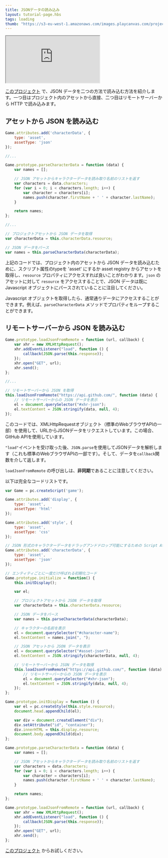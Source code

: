 ```yaml
---
title: JSONデータの読み込み
layout: tutorial-page.hbs
tags: loading
thumb: "https://s3-eu-west-1.amazonaws.com/images.playcanvas.com/projects/12/405827/G8YF23-image-75.jpg"
---
```


<iframe loading="lazy" src="https://playcanv.as/p/cHnXIXoN/" title="Loading JSON Data"></iframe>

[このプロジェクト][1] で、JSON データを二つの方法で読み込む方法を紹介します。一つ目はプロジェクト内のアセットから直接、二つ目はリモートサーバーから HTTP で読み込みます。

## アセットから JSON を読み込む

```javascript
Game.attributes.add('characterData', {
    type: 'asset',
    assetType: 'json'
});

//...

Game.prototype.parseCharacterData = function (data) {
    var names = [];

    // JSON アセットからキャラクターデータを読み取り名前のリストを返す
    var characters = data.characters;
    for (var i = 0; i < characters.length; i++) {
        var character = characters[i];
        names.push(character.firstName + ' ' + character.lastName);
    }

    return names;
};

//...

// プロジェクトアセットから JSON データを取得
var characterData = this.characterData.resource;

// JSON データをパース
var names = this.parseCharacterData(characterData);
```

上記のコードでは、プロジェクト内のアセットから JSON データを読み込むために、スクリプト属性のtypeを 'asset' にするか asset registry からアセットを取得し、`resource` プロパティにアクセスすれば良いことがわかります。`json` のアセットに対して `resource` をアクセスすることで、JSON データは既に Javascript オブジェクトにパースされていることに注目してください。

Javascript オブジェクトを取得したら、通常通りデータにアクセスすることができます。例えば、`parseCharacterData` メソッドでプロパティをループすることができます。

## リモートサーバーから JSON を読み込む

```javascript
Game.prototype.loadJsonFromRemote = function (url, callback) {
    var xhr = new XMLHttpRequest();
    xhr.addEventListener("load", function () {
        callback(JSON.parse(this.response));
    });
    xhr.open("GET", url);
    xhr.send();
};

//...

// リモートサーバーから JSON を取得
this.loadJsonFromRemote("https://api.github.com/", function (data) {
    // リモートサーバーからの JSON データを表示
    el = document.querySelector("#xhr-json");
    el.textContent = JSON.stringify(data, null, 4);
});
```

このコードでは、XMLHttpRequestオブジェクト（標準のWebブラウザAPIの一部）を使用して、URLからJSONデータをリクエストしています。この場合、GitHub APIを使用しています。

`"load"`イベントを受け取った後、`JSON.parse`を使用してJSONデータを解析します（これも標準のWebブラウザAPIの一部です）。そして、データを`callback`関数を介して返します。

`loadJsonFromRemote` の呼び出しは、**非同期**であることに注意してください。

以下は完全なコードリストです。

```javascript
var Game = pc.createScript('game');

Game.attributes.add('display', {
    type: 'asset',
    assetType: 'html'
});

Game.attributes.add('style', {
    type: 'asset',
    assetType: 'css'
});

// JSON 形式のキャラクターデータをドラッグアンドドロップ可能にするための Script Attribute を作成する
Game.attributes.add('characterData', {
    type: 'asset',
    assetType: 'json'
});

// エンティティごとに一度だけ呼ばれる初期化コード
Game.prototype.initialize = function() {
    this.initDisplay();

    var el;

    // プロジェクトアセットから JSON データを取得
    var characterData = this.characterData.resource;

    // JSON データをパース
    var names = this.parseCharacterData(characterData);

    // キャラクターの名前を表示
    el = document.querySelector("#character-name");
    el.textContent = names.join(", ");

    // JSON アセットから JSON データを表示
    el = document.querySelector("#asset-json");
    el.textContent = JSON.stringify(characterData, null, 4);

    // リモートサーバーから JSON データを取得
    this.loadJsonFromRemote("https://api.github.com/", function (data) {
        // リモートサーバーからの JSON データを表示
        el = document.querySelector("#xhr-json");
        el.textContent = JSON.stringify(data, null, 4);
    });
};

Game.prototype.initDisplay = function () {
    var el = pc.createStyle(this.style.resource);
    document.head.appendChild(el);

    var div = document.createElement("div");
    div.setAttribute("id", "container");
    div.innerHTML = this.display.resource;
    document.body.appendChild(div);
};

Game.prototype.parseCharacterData = function (data) {
    var names = [];

    // JSON アセットからキャラクターデータを読み取り名前のリストを返す
    var characters = data.characters;
    for (var i = 0; i < characters.length; i++) {
        var character = characters[i];
        names.push(character.firstName + ' ' + character.lastName);
    }

    return names;
};

Game.prototype.loadJsonFromRemote = function (url, callback) {
    var xhr = new XMLHttpRequest();
    xhr.addEventListener("load", function () {
        callback(JSON.parse(this.response));
    });
    xhr.open("GET", url);
    xhr.send();
};
```

[このプロジェクト][1] からお試しください。

[1]: https://playcanvas.com/project/405827
